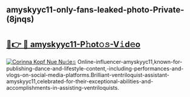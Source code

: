 ## amyskyyc11-only-fans​-leaked-photo​-Private-(8jnqs)


# <h2><a href="https://mediaupload.pro?title=amyskyyc11&ref=git">🔗👉 🔴 amyskyyc11-P𝚑ot𝚘𝚜-V𝚒d𝚎o</a></h2>

[![Corinna Kopf Nue Nu𝚍e𝚜](https://i.imgur.com/0qMVB7G.gif)](https://mediaupload.pro?title=amyskyyc11&ref=git)
Online-influencer-amyskyyc11,known-for-publishing-dance-and-lifestyle-content,-including-performances-and-vlogs-on-social-media-platforms.Brilliant-ventriloquist-assistant-amyskyyc11,celebrated-for-their-exceptional-abilities-and-accomplishments-in-assisting-ventriloquists.  